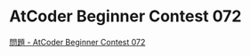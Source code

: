 AtCoder Beginner Contest 072
===

[問題 - AtCoder Beginner Contest 072](https://atcoder.jp/contests/abc072/tasks)
